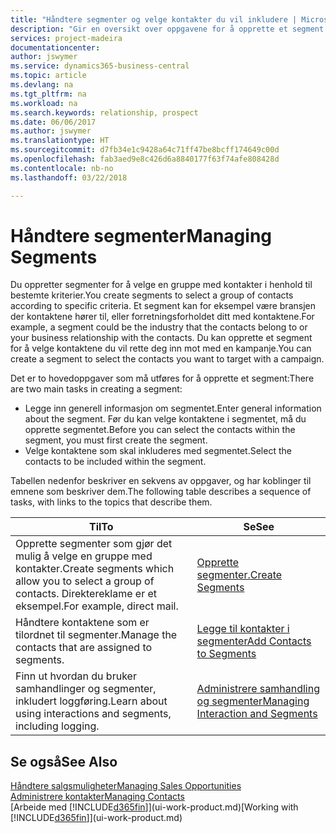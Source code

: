 ```yaml
---
title: "Håndtere segmenter og velge kontakter du vil inkludere | Microsoft-dokumentasjon"
description: "Gir en oversikt over oppgavene for å opprette et segment for å velge en gruppe med kontakter i samsvar med bestemte kriterier, for eksempel kontakter i en bestemt bransje du vil ha som målgruppe."
services: project-madeira
documentationcenter: 
author: jswymer
ms.service: dynamics365-business-central
ms.topic: article
ms.devlang: na
ms.tgt_pltfrm: na
ms.workload: na
ms.search.keywords: relationship, prospect
ms.date: 06/06/2017
ms.author: jswymer
ms.translationtype: HT
ms.sourcegitcommit: d7fb34e1c9428a64c71ff47be8bcff174649c00d
ms.openlocfilehash: fab3aed9e8c426d6a8840177f63f74afe808428d
ms.contentlocale: nb-no
ms.lasthandoff: 03/22/2018

---
```

# <a name="managing-segments"></a><span data-ttu-id="ff5a0-103">Håndtere segmenter</span><span class="sxs-lookup"><span data-stu-id="ff5a0-103">Managing Segments</span></span>
<span data-ttu-id="ff5a0-104">Du oppretter segmenter for å velge en gruppe med kontakter i henhold til bestemte kriterier.</span><span class="sxs-lookup"><span data-stu-id="ff5a0-104">You create segments to select a group of contacts according to specific criteria.</span></span> <span data-ttu-id="ff5a0-105">Et segment kan for eksempel være bransjen der kontaktene hører til, eller forretningsforholdet ditt med kontaktene.</span><span class="sxs-lookup"><span data-stu-id="ff5a0-105">For example, a segment could be the industry that the contacts belong to or your business relationship with the contacts.</span></span> <span data-ttu-id="ff5a0-106">Du kan opprette et segment for å velge kontaktene du vil rette deg inn mot med en kampanje.</span><span class="sxs-lookup"><span data-stu-id="ff5a0-106">You can create a segment to select the contacts you want to target with a campaign.</span></span>

<span data-ttu-id="ff5a0-107">Det er to hovedoppgaver som må utføres for å opprette et segment:</span><span class="sxs-lookup"><span data-stu-id="ff5a0-107">There are two main tasks in creating a segment:</span></span>

* <span data-ttu-id="ff5a0-108">Legge inn generell informasjon om segmentet.</span><span class="sxs-lookup"><span data-stu-id="ff5a0-108">Enter general information about the segment.</span></span> <span data-ttu-id="ff5a0-109">Før du kan velge kontaktene i segmentet, må du opprette segmentet.</span><span class="sxs-lookup"><span data-stu-id="ff5a0-109">Before you can select the contacts within the segment, you must first create the segment.</span></span>
* <span data-ttu-id="ff5a0-110">Velge kontaktene som skal inkluderes med segmentet.</span><span class="sxs-lookup"><span data-stu-id="ff5a0-110">Select the contacts to be included within the segment.</span></span>

<span data-ttu-id="ff5a0-111">Tabellen nedenfor beskriver en sekvens av oppgaver, og har koblinger til emnene som beskriver dem.</span><span class="sxs-lookup"><span data-stu-id="ff5a0-111">The following table describes a sequence of tasks, with links to the topics that describe them.</span></span> 

| <span data-ttu-id="ff5a0-112">Til</span><span class="sxs-lookup"><span data-stu-id="ff5a0-112">To</span></span> | <span data-ttu-id="ff5a0-113">Se</span><span class="sxs-lookup"><span data-stu-id="ff5a0-113">See</span></span> |
| --- | --- |
| <span data-ttu-id="ff5a0-114">Opprette segmenter som gjør det mulig å velge en gruppe med kontakter.</span><span class="sxs-lookup"><span data-stu-id="ff5a0-114">Create segments which allow you to select a group of contacts.</span></span> <span data-ttu-id="ff5a0-115">Direktereklame er et eksempel.</span><span class="sxs-lookup"><span data-stu-id="ff5a0-115">For example, direct mail.</span></span> |[<span data-ttu-id="ff5a0-116">Opprette segmenter.</span><span class="sxs-lookup"><span data-stu-id="ff5a0-116">Create Segments</span></span>](marketing-how-create-segment.md) |
| <span data-ttu-id="ff5a0-117">Håndtere kontaktene som er tilordnet til segmenter.</span><span class="sxs-lookup"><span data-stu-id="ff5a0-117">Manage the contacts that are assigned to segments.</span></span> |[<span data-ttu-id="ff5a0-118">Legge til kontakter i segmenter</span><span class="sxs-lookup"><span data-stu-id="ff5a0-118">Add Contacts to Segments</span></span>](marketing-add-contact-segment.md) |
| <span data-ttu-id="ff5a0-119">Finn ut hvordan du bruker samhandlinger og segmenter, inkludert loggføring.</span><span class="sxs-lookup"><span data-stu-id="ff5a0-119">Learn about using interactions and segments, including logging.</span></span> |[<span data-ttu-id="ff5a0-120">Administrere samhandling og segmenter</span><span class="sxs-lookup"><span data-stu-id="ff5a0-120">Managing Interaction and Segments</span></span>](marketing-interaction-segments.md) |

## <a name="see-also"></a><span data-ttu-id="ff5a0-121">Se også</span><span class="sxs-lookup"><span data-stu-id="ff5a0-121">See Also</span></span>
[<span data-ttu-id="ff5a0-122">Håndtere salgsmuligheter</span><span class="sxs-lookup"><span data-stu-id="ff5a0-122">Managing Sales Opportunities</span></span>](marketing-manage-sales-opportunities.md)  
[<span data-ttu-id="ff5a0-123">Administrere kontakter</span><span class="sxs-lookup"><span data-stu-id="ff5a0-123">Managing Contacts</span></span>](marketing-contacts.md)  
<span data-ttu-id="ff5a0-124">[Arbeide med [!INCLUDE[d365fin](includes/d365fin_md.md)]](ui-work-product.md)</span><span class="sxs-lookup"><span data-stu-id="ff5a0-124">[Working with [!INCLUDE[d365fin](includes/d365fin_md.md)]](ui-work-product.md)</span></span>

